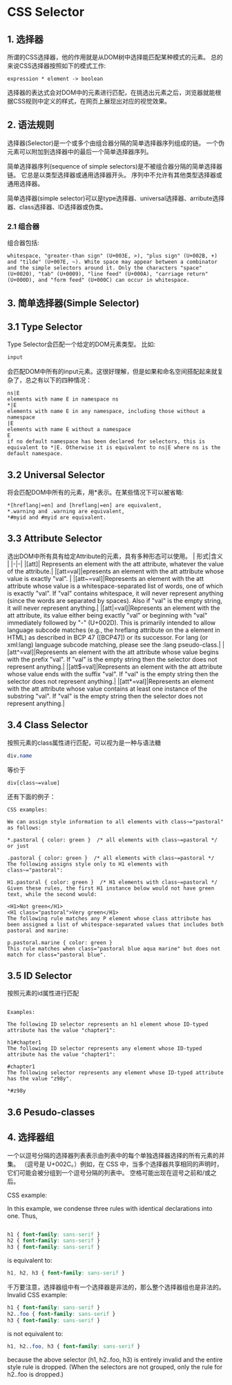 # CSS Selector

## 1. 选择器

所谓的CSS选择器，他的作用就是从DOM树中选择能匹配某种模式的元素。
总的来说CSS选择器按照如下的模式工作:

    expression * element -> boolean
选择器的表达式会对DOM中的元素进行匹配，在挑选出元素之后，浏览器就能根据CSS规则中定义的样式，在网页上展现出对应的视觉效果。

## 2. 语法规则

选择器(Selector)是一个或多个由组合器分隔的简单选择器序列组成的链。 一个伪元素可以附加到选择器中的最后一个简单选择器序列。

简单选择器序列(sequence of simple selectors)是不被组合器分隔的简单选择器链。 它总是以类型选择器或通用选择器开头。 序列中不允许有其他类型选择器或通用选择器。

简单选择器(simple selector)可以是type选择器、universal选择器、arribute选择器、class选择器、ID选择器或伪类。

### 2.1 组合器

组合器包括:

    whitespace, "greater-than sign" (U+003E, >), "plus sign" (U+002B, +) and "tilde" (U+007E, ~). White space may appear between a combinator and the simple selectors around it. Only the characters "space" (U+0020), "tab" (U+0009), "line feed" (U+000A), "carriage return" (U+000D), and "form feed" (U+000C) can occur in whitespace.

## 3. 简单选择器(Simple Selector)

## 3.1 Type Selector

Type Selector会匹配一个给定的DOM元素类型。
比如:

```css
input
```

会匹配DOM中所有的input元素。这很好理解，但是如果和命名空间搭配起来就复杂了，总之有以下的四种情况：

```text
ns|E
elements with name E in namespace ns
*|E
elements with name E in any namespace, including those without a namespace
|E
elements with name E without a namespace
E
if no default namespace has been declared for selectors, this is equivalent to *|E. Otherwise it is equivalent to ns|E where ns is the default namespace.
```

## 3.2 Universal Selector

将会匹配DOM中所有的元素，用*表示。在某些情况下可以被省略:

```text
*[hreflang|=en] and [hreflang|=en] are equivalent,
*.warning and .warning are equivalent,
*#myid and #myid are equivalent.
```

## 3.3 Attribute Selector

选出DOM中所有具有给定Attribute的元素，具有多种形态可以使用。
| 形式|含义 |
|-|-|
|[att]| Represents an element with the att attribute, whatever the value of the attribute.|
|[att=val]|epresents an element with the att attribute whose value is exactly "val". |
|[att~=val]|Represents an element with the att attribute whose value is a whitespace-separated list of words, one of which is exactly "val". If "val" contains whitespace, it will never represent anything (since the words are separated by spaces). Also if "val" is the empty string, it will never represent anything.|
|[att\|=val]|Represents an element with the att attribute, its value either being exactly "val" or beginning with "val" immediately followed by "-" (U+002D). This is primarily intended to allow language subcode matches (e.g., the hreflang attribute on the a element in HTML) as described in BCP 47 ([BCP47]) or its successor. For lang (or xml:lang) language subcode matching, please see the :lang pseudo-class.|
|[att^=val]|Represents an element with the att attribute whose value begins with the prefix "val". If "val" is the empty string then the selector does not represent anything.|
|[att$=val]|Represents an element with the att attribute whose value ends with the suffix "val". If "val" is the empty string then the selector does not represent anything.|
|[att*=val]|Represents an element with the att attribute whose value contains at least one instance of the substring "val". If "val" is the empty string then the selector does not represent anything.|

## 3.4 Class Selector

按照元素的class属性进行匹配，可以视为是一种与语法糖

```css
div.name
```

等价于

```
div[class~=value]
```

还有下面的例子：

```text
CSS examples:

We can assign style information to all elements with class~="pastoral" as follows:

*.pastoral { color: green }  /* all elements with class~=pastoral */
or just

.pastoral { color: green }  /* all elements with class~=pastoral */
The following assigns style only to H1 elements with class~="pastoral":

H1.pastoral { color: green }  /* H1 elements with class~=pastoral */
Given these rules, the first H1 instance below would not have green text, while the second would:

<H1>Not green</H1>
<H1 class="pastoral">Very green</H1>
The following rule matches any P element whose class attribute has been assigned a list of whitespace-separated values that includes both pastoral and marine:

p.pastoral.marine { color: green }
This rule matches when class="pastoral blue aqua marine" but does not match for class="pastoral blue".
```

## 3.5 ID Selector

按照元素的id属性进行匹配

```text

Examples:

The following ID selector represents an h1 element whose ID-typed attribute has the value "chapter1":

h1#chapter1
The following ID selector represents any element whose ID-typed attribute has the value "chapter1":

#chapter1
The following selector represents any element whose ID-typed attribute has the value "z98y".

*#z98y
```

## 3.6 Pesudo-classes

## 4. 选择器组

一个以逗号分隔的选择器列表表示由列表中的每个单独选择器选择的所有元素的并集。 （逗号是 U+002C。）例如，在 CSS 中，当多个选择器共享相同的声明时，它们可能会被分组到一个逗号分隔的列表中。 空格可能出现在逗号之前和/或之后。

CSS example:

In this example, we condense three rules with identical declarations into one. Thus,

```css

h1 { font-family: sans-serif }
h2 { font-family: sans-serif }
h3 { font-family: sans-serif }
```

is equivalent to:

```css
h1, h2, h3 { font-family: sans-serif }
```

千万要注意，选择器组中有一个选择器是非法的，那么整个选择器组也是非法的。
Invalid CSS example:

```css
h1 { font-family: sans-serif }
h2..foo { font-family: sans-serif }
h3 { font-family: sans-serif }
```

is not equivalent to:

```css
h1, h2..foo, h3 { font-family: sans-serif }
```

because the above selector (h1, h2..foo, h3) is entirely invalid and the entire style rule is dropped. (When the selectors are not grouped, only the rule for h2..foo is dropped.)
